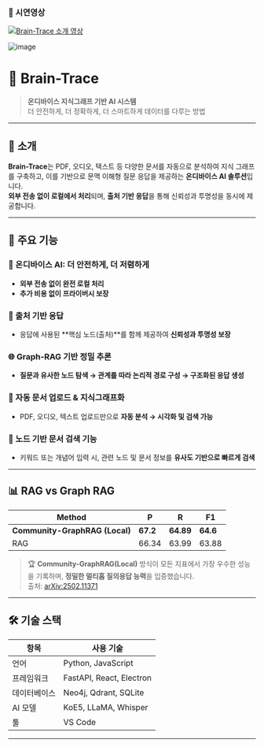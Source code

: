 ### 🎥 시연영상

[![Brain-Trace 소개 영상](https://img.youtube.com/vi/d/0.jpg)](https://www.youtube.com/watch?v=)



![image](https://github.com/user-attachments/assets/3c98fd2c-b38e-4ede-9704-d518111129e1)

# 🧠 Brain-Trace

> **온디바이스 지식그래프 기반 AI 시스템**  
> 더 안전하게, 더 정확하게, 더 스마트하게 데이터를 다루는 방법

---

## 📌 소개

**Brain-Trace**는 PDF, 오디오, 텍스트 등 다양한 문서를 자동으로 분석하여 지식 그래프를 구축하고, 이를 기반으로 문맥 이해형 질문 응답을 제공하는 **온디바이스 AI 솔루션**입니다.  
**외부 전송 없이 로컬에서 처리**되며, **출처 기반 응답**을 통해 신뢰성과 투명성을 동시에 제공합니다.

---

## 🌟 주요 기능

### 🔐 온디바이스 AI: 더 안전하게, 더 저렴하게
- **외부 전송 없이 완전 로컬 처리**
- **추가 비용 없이 프라이버시 보장**

### 📖 출처 기반 응답
- 응답에 사용된 **핵심 노드(출처)**를 함께 제공하여 **신뢰성과 투명성 보장**

### 🌐 Graph-RAG 기반 정밀 추론
- **질문과 유사한 노드 탐색 → 관계를 따라 논리적 경로 구성 → 구조화된 응답 생성**

### 📂 자동 문서 업로드 & 지식그래프화
- PDF, 오디오, 텍스트 업로드만으로 **자동 분석 → 시각화 및 검색 가능**

### 📄 노드 기반 문서 검색 기능
- 키워드 또는 개념어 입력 시, 관련 노드 및 문서 정보를 **유사도 기반으로 빠르게 검색**

---

## 📊 RAG vs Graph RAG

| Method | P | R | F1 |
|--------|----|----|----|
| **Community-GraphRAG (Local)** | **67.2** | **64.89** | **64.6** |
| RAG | 66.34 | 63.99 | 63.88 |

> 🏆 **Community-GraphRAG(Local)** 방식이 모든 지표에서 가장 우수한 성능을 기록하며, **정밀한 멀티홉 질의응답 능력**을 입증했습니다.  
> 출처: [arXiv:2502.11371](https://doi.org/10.48550/arXiv.2502.11371)

---

## 🛠️ 기술 스택

| 항목 | 사용 기술 |
|------|-----------|
| 언어 | Python, JavaScript |
| 프레임워크 | FastAPI, React, Electron |
| 데이터베이스 | Neo4j, Qdrant, SQLite |
| AI 모델 | KoE5, LLaMA, Whisper |
| 툴 | VS Code |

---





